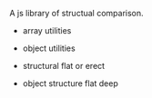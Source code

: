 A js library of structual comparison.

* array utilities

* object utilities

* structural flat or erect

* object structure flat deep 